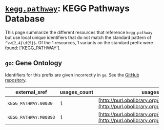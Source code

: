 # [`kegg.pathway`](https://bioregistry.io/kegg.pathway): KEGG Pathways Database

This page summarize the different resources that reference `kegg.pathway`
but use local unique identifiers that do not match the standard pattern of
`^\w{2,4}\d{5}$`. Of the 1 resources,
1 variants on the standard prefix were found: ['KEGG_PATHWAY'].

## `go`: Gene Ontology

Identifiers for this prefix are given incorrectly in `go`. See the [GitHub repository](https://github.com/geneontology/go-ontology).

| external_xref         |   usages_count | usages                                                                                 |
|-----------------------|----------------|----------------------------------------------------------------------------------------|
| `KEGG_PATHWAY:00030`  |              1 | [http://purl.obolibrary.org/obo/GO_0006098](http://purl.obolibrary.org/obo/GO_0006098) |
| `KEGG_PATHWAY:M00893` |              1 | [http://purl.obolibrary.org/obo/GO_0140735](http://purl.obolibrary.org/obo/GO_0140735) |

